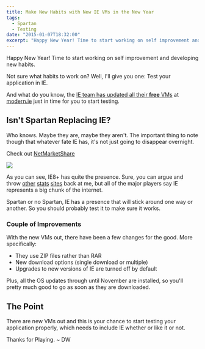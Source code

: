 ```yaml
---
title: Make New Habits with New IE VMs in the New Year
tags:
  - Spartan
  - Testing
date: "2015-01-07T18:32:00"
excerpt: "Happy New Year! Time to start working on self improvement and developing new habits."
---
```


[1]: netmarketshare_dec.PNG

Happy New Year! Time to start working on self improvement and developing new habits.

Not sure what habits to work on? Well, I'll give you one: Test your application in IE. 

And what do you know, the [IE team has updated all their **free** VMs](http://blogs.msdn.com/b/ie/archive/2015/01/06/ie-test-vms-on-modern-ie-get-a-refresh.aspx) at [modern.ie](https://www.modern.ie/en-us/virtualization-tools) just in time for you to start testing.

## Isn't Spartan Replacing IE?

Who knows. Maybe they are, maybe they aren't. The important thing to note though that whatever fate IE has, it's not just going to disappear overnight.

Check out [NetMarketShare](http://www.netmarketshare.com/browser-market-share.aspx?qprid=0&amp;qpcustomd=0)

![][1]

As you can see, IE8+ has quite the presence. Sure, you can argue and throw [other](http://stats.wikimedia.org/wikimedia/squids/SquidReportClients.htm) [stats](http://gs.statcounter.com/#browser-ww-monthly-201411-201412) [sites](http://www.w3counter.com/globalstats.php?year=2014&amp;month=12) back at me, but all of the major players say IE represents a big chunk of the internet. 

Spartan or no Spartan, IE has a presence that will stick around one way or another. So you should probably test it to make sure it works.

### Couple of Improvements

With the new VMs out, there have been a few changes for the good. More specifically:

*   They use ZIP files rather than RAR
*   New download options (single download or multiple)
*   Upgrades to new versions of IE are turned off by default

Plus, all the OS updates through until November are installed, so you'll pretty much good to go as soon as they are downloaded.

## The Point

There are new VMs out and this is your chance to start testing your application properly, which needs to include IE whether or like it or not.

Thanks for Playing. ~ DW